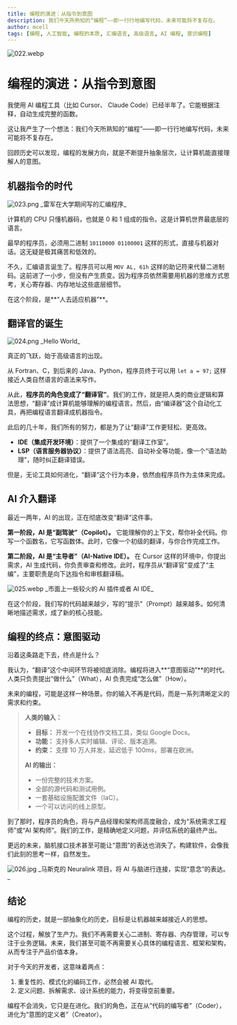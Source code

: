 ```yaml
---
title: 编程的演进：从指令到意图
description: 我们今天所熟知的“编程”——即一行行地编写代码，未来可能将不复存在。
author: mcell
tags: [编程, 人工智能, 编程的本质, 汇编语言, 高级语言, AI 编程, 意识编程]
---
```


![022.webp](/public/images/2025/022.webp)

# 编程的演进：从指令到意图

我使用 AI 编程工具（比如 Cursor、 Claude Code）已经半年了。它能根据注释，自动生成完整的函数。

这让我产生了一个想法：我们今天所熟知的“编程”——即一行行地编写代码，未来可能将不复存在。

回顾历史可以发现，编程的发展方向，就是不断提升抽象层次，让计算机能直接理解人的意图。

## 机器指令的时代

![023.png](/public/images/2025/023.png)
\_雷军在大学期间写的汇编程序\_

计算机的 CPU 只懂机器码，也就是 0 和 1 组成的指令。这是计算机世界最底层的语言。

最早的程序员，必须用二进制 `10110000 01100001` 这样的形式，直接与机器对话。这无疑是极其痛苦和低效的。

不久，汇编语言诞生了。程序员可以用 `MOV AL, 61h` 这样的助记符来代替二进制码。这前进了一小步，但没有产生质变。因为程序员依然需要用机器的思维方式思考，关心寄存器、内存地址这些底层细节。

在这个阶段，是**“人去适应机器”**。

## 翻译官的诞生

![024.png](/public/images/2025/024.png)
\_Hello World\_

真正的飞跃，始于高级语言的出现。

从 Fortran、C，到后来的 Java、Python，程序员终于可以用 `let a = 97;` 这样接近人类自然语言的语法来写作。

从此，**程序员的角色变成了“翻译官”**。我们的工作，就是把人类的商业逻辑和算法思想，“翻译”成计算机能够理解的编程语言。然后，由“编译器”这个自动化工具，再把编程语言翻译成机器指令。

此后的几十年，我们所有的努力，都是为了让“翻译”工作更轻松、更高效。

- **IDE（集成开发环境）**：提供了一个集成的“翻译工作室”。
- **LSP（语言服务器协议）**：提供了语法高亮、自动补全等功能，像一个“语法助理”，随时纠正翻译错误。

但是，无论工具如何进化，“翻译”这个行为本身，依然由程序员作为主体来完成。

## AI 介入翻译

最近一两年，AI 的出现，正在彻底改变“翻译”这件事。

**第一阶段，AI 是“副驾驶”（Copilot）。** 它能理解你的上下文，帮你补全代码。你写一个函数名，它写函数体。此时，它像一个初级的翻译，与你合作完成工作。

**第二阶段，AI 是“主导者”（AI-Native IDE）。** 在 Cursor 这样的环境中，你提出需求，AI 生成代码，你负责审查和修改。此时，程序员从“翻译官”变成了“主编”，主要职责是向下达指令和审核翻译稿。

![025.webp](/public/images/2025/025.webp)
\_市面上一些较火的 AI 插件或者 AI IDE\_

在这个阶段，我们写的代码越来越少，写的“提示”（Prompt）越来越多。如何清晰地描述需求，成了新的核心技能。

## 编程的终点：意图驱动

沿着这条路走下去，终点是什么？

我认为，“翻译”这个中间环节将被彻底消除。编程将进入**“意图驱动”**的时代。人类只负责提出“做什么”（What），AI 负责完成“怎么做”（How）。

未来的编程，可能是这样一种场景。你的输入不再是代码，而是一系列清晰定义的需求和约束。

> **人类的输入：**
>
> - **目标：** 开发一个在线协作文档工具，类似 Google Docs。
> - **功能：** 支持多人实时编辑、评论、版本追溯。
> - **约束：** 支撑 10 万人并发，延迟低于 100ms，部署在欧洲。
>
> **AI 的输出：**
>
> - 一份完整的技术方案。
> - 全部的源代码和测试用例。
> - 一套基础设施配置文件（IaC）。
> - 一个可以访问的线上原型。

到了那时，程序员的角色，将与产品经理和架构师高度融合，成为“系统需求工程师”或“AI 架构师”。我们的工作，是精确地定义问题，并评估系统的最终产出。

更远的未来，脑机接口技术甚至可能让“意图”的表达也消失了。构建软件，会像我们此刻的思考一样，自然发生。

![026.jpg](/public/images/2025/026.jpg)
\_马斯克的 Neuralink 项目，将 AI 与脑进行连接，实现“意念”的表达。\_

## 结论

编程的历史，就是一部抽象化的历史，目标是让机器越来越接近人的思想。

这个过程，解放了生产力。我们不再需要关心二进制、寄存器、内存管理，可以专注于业务逻辑。未来，我们甚至可能不再需要关心具体的编程语言、框架和架构，从而专注于产品价值本身。

对于今天的开发者，这意味着两点：

1.  重复性的、模式化的编码工作，必然会被 AI 取代。
2.  定义问题、拆解需求、设计系统的能力，将变得空前重要。

编程不会消失，它只是在进化。我们的角色，正在从“代码的编写者”（Coder），进化为“意图的定义者”（Creator）。
